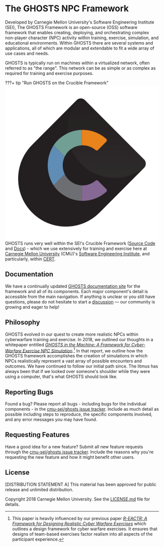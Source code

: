 # The GHOSTS NPC Framework

Developed by Carnegie Mellon University's Software Engineering Institute (SEI), The GHOSTS Framework is an open-source (OSS) software framework that enables creating, deploying, and orchestrating complex non-player character (NPC) activity within training, exercise, simulation, and educational environments. Within GHOSTS there are several systems and applications, all of which are modular and extendable to fit a wide array of use cases and needs.

GHOSTS is typically run on machines within a virtualized network, often referred to as "the range". This network can be as simple or as complex as required for training and exercise purposes.

???+ tip "Run GHOSTS on the Crucible Framework"
    ![Crucible Logo](assets/img/crucible-icon-c-alpha.svg)
    GHOSTS runs very well within the SEI's Crucible Framework ([Source Code](https://github.com/cmu-sei/crucible) and [Docs](https://cmu-sei.github.io/crucible/)) - which we use extensively for training and exercise here at [Carnegie Mellon University](https://www.cmu.edu) (CMU)'s [Software Engineering Institute](https://sei.cmu.edu/), and particularly, within [CERT](https://cert.org).

## Documentation

We have a continually updated [GHOSTS documentation site](https://cmu-sei.github.io/ghosts/) for the framework and all of its components. Each major component's detail is accessible from the main navigation. If anything is unclear or you still have questions, please do not hesitate to start a [discussion](https://github.com/cmu-sei/GHOSTS/discussions) — our community is growing and eager to help!

## Philosophy

GHOSTS evolved in our quest to create more realistic NPCs within cyberwarfare training and exercise. In 2018, we outlined our thoughts in a whitepaper entitled [_GHOSTS in the Machine: A Framework for Cyber-Warfare Exercise NPC Simulation_](https://resources.sei.cmu.edu/library/asset-view.cfm?assetid=534316).[^1] In that report, we outline how the GHOSTS framework accomplishes the creation of simulations in which NPCs realistically represent a vast array of possible encounters and outcomes. We have continued to follow our initial path since. The litmus has always been that if we looked over someone's shoulder while they were using a computer, that's what GHOSTS should look like.

## Reporting Bugs

Found a bug? Please report all bugs - including bugs for the individual components - in the [cmu-sei/ghosts issue tracker](https://github.com/cmu-sei/ghosts/issues). Include as much detail as possible including steps to reproduce, the specific components involved, and any error messages you may have found.

## Requesting Features

Have a good idea for a new feature? Submit all new feature requests through the [cmu-sei/ghosts issue tracker](https://github.com/cmu-sei/ghosts/issues). Include the reasons why you're requesting the new feature and how it might benefit other users.

## License

[DISTRIBUTION STATEMENT A] This material has been approved for public release and unlimited distribution.

Copyright 2018 Carnegie Mellon University. See the [LICENSE.md](https://github.com/cmu-sei/GHOSTS/blob/master/LICENSE.md) file for details.

[^1]: This paper is heavily influenced by our previous paper [_R-EACTR: A Framework for Designing Realistic Cyber Warfare Exercises_](https://resources.sei.cmu.edu/library/asset-view.cfm?assetid=505224) which outlines a design framework for cyber warfare exercises. It ensures that designs of team-based exercises factor realism into all aspects of the participant experience.
